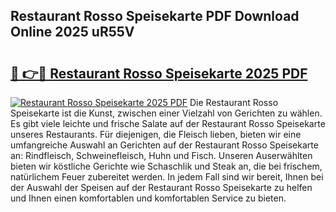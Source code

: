 ## Restaurant Rosso Speisekarte PDF Download Online 2025 uR55V

# <h2><a href="http://gc8svu.nevu.top/?p=Restaurant+Rosso+Speisekarte">🔗 👉🔴 Restaurant Rosso Speisekarte 2025 PDF</a></h2>

[![Restaurant Rosso Speisekarte 2025 PDF](https://i.imgur.com/dBaPXMq.png)](http://gc8svu.nevu.top/?p=Restaurant+Rosso+Speisekarte)
Die Restaurant Rosso Speisekarte ist die Kunst, zwischen einer Vielzahl von Gerichten zu wählen. Es gibt viele leichte und frische Salate auf der Restaurant Rosso Speisekarte unseres Restaurants. Für diejenigen, die Fleisch lieben, bieten wir eine umfangreiche Auswahl an Gerichten auf der Restaurant Rosso Speisekarte an: Rindfleisch, Schweinefleisch, Huhn und Fisch. Unseren Auserwählten bieten wir köstliche Gerichte wie Schaschlik und Steak an, die bei frischem, natürlichem Feuer zubereitet werden. In jedem Fall sind wir bereit, Ihnen bei der Auswahl der Speisen auf der Restaurant Rosso Speisekarte zu helfen und Ihnen einen komfortablen und komfortablen Service zu bieten.
